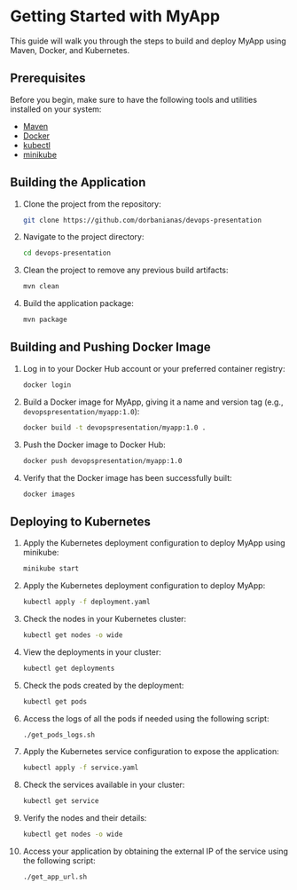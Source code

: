 # Getting Started with MyApp

This guide will walk you through the steps to build and deploy MyApp using Maven, Docker, and Kubernetes.

## Prerequisites

Before you begin, make sure to have the following tools and utilities installed on your system:

- [Maven](https://maven.apache.org/)
- [Docker](https://www.docker.com/)
- [kubectl](https://kubernetes.io/docs/tasks/tools/)
- [minikube](https://minikube.sigs.k8s.io/)

## Building the Application

1. Clone the project from the repository:
    
    ```bash
    git clone https://github.com/dorbanianas/devops-presentation
    ```
    
2. Navigate to the project directory:
    
    ```bash
    cd devops-presentation
    ```
    
3. Clean the project to remove any previous build artifacts:
    
    ```bash
    mvn clean
    ```
    
4. Build the application package:
    
    ```bash
    mvn package
    ```
    

## **Building and Pushing Docker Image**

1. Log in to your Docker Hub account or your preferred container registry:
    
    ```bash
    docker login
    ```
    
2. Build a Docker image for MyApp, giving it a name and version tag (e.g., `devopspresentation/myapp:1.0`):
    
    ```bash
    docker build -t devopspresentation/myapp:1.0 .
    ```
    
3. Push the Docker image to Docker Hub:
    
    ```bash
    docker push devopspresentation/myapp:1.0
    ```
    
4. Verify that the Docker image has been successfully built:
    
    ```bash
    docker images
    ```
    

## **Deploying to Kubernetes**

1. Apply the Kubernetes deployment configuration to deploy MyApp using minikube:
    
    ```bash
    minikube start
    ```
    
2. Apply the Kubernetes deployment configuration to deploy MyApp:
    
    ```bash
    kubectl apply -f deployment.yaml
    ```
    
3. Check the nodes in your Kubernetes cluster:
    
    ```bash
    kubectl get nodes -o wide
    ```
    
4. View the deployments in your cluster:
    
    ```bash
    kubectl get deployments
    ```
    
5. Check the pods created by the deployment:
    
    ```bash
    kubectl get pods
    ```
    
6. Access the logs of all the pods if needed using the following script:
    
    ```bash
    ./get_pods_logs.sh
    ```
    
7. Apply the Kubernetes service configuration to expose the application:
    
    ```bash
    kubectl apply -f service.yaml
    ```
    
8. Check the services available in your cluster:
    
    ```bash
    kubectl get service
    ```
    
9. Verify the nodes and their details:
    
    ```bash
    kubectl get nodes -o wide
    ```
    
10. Access your application by obtaining the external IP of the service using the following script:
    
    ```bash
    ./get_app_url.sh
    ```
